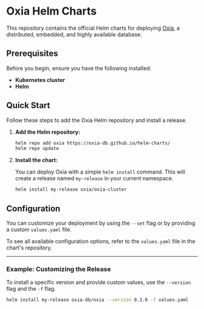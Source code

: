 # Oxia Helm Charts

This repository contains the official Helm charts for deploying [Oxia](https://github.com/oxia-db/oxia), a distributed, embedded, and highly available database.

## Prerequisites

Before you begin, ensure you have the following installed:

* **Kubernetes cluster** 
* **Helm**

## Quick Start

Follow these steps to add the Oxia Helm repository and install a release.

1.  **Add the Helm repository:**

    ```bash
    helm repo add oxia https://oxia-db.github.io/helm-charts/
    helm repo update
    ```

2.  **Install the chart:**

    You can deploy Oxia with a simple `helm install` command. This will create a release named `my-release` in your current namespace.

    ```bash
    helm install my-release oxia/oxia-cluster
    ```

## Configuration

You can customize your deployment by using the `--set` flag or by providing a custom `values.yaml` file.

To see all available configuration options, refer to the `values.yaml` file in the chart's repository.

---

### Example: Customizing the Release

To install a specific version and provide custom values, use the `--version` flag and the `-f` flag.

```bash
helm install my-release oxia-db/oxia --version 0.1.0 -f values.yaml
